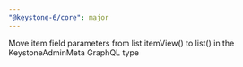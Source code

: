 ```yaml
---
"@keystone-6/core": major
---
```


Move item field parameters from list.itemView() to list() in the KeystoneAdminMeta GraphQL type
